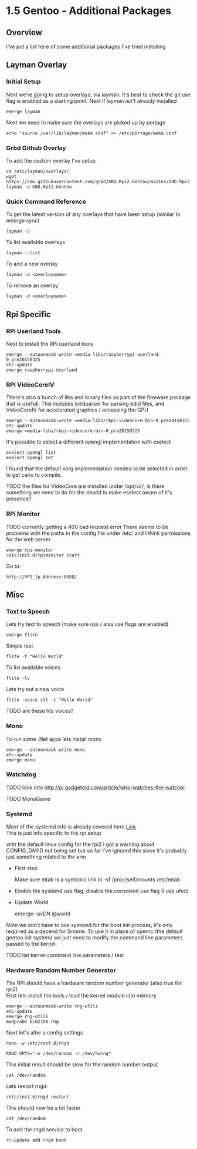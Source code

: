 # 1.5 Gentoo - Additional Packages

## Overview

I've put a list here of some additional packages I've tried installing

## Layman Overlay

### Initial Setup

Next we're going to setup overlays, via layman.
It's best to check the git use flag is enabled as a starting point.
Next if layman isn't already installed

    emerge layman

Next we need to make sure the overlays are picked up by portage

    echo "source /var/lib/layman/make.conf" >> /etc/portage/make.conf

### Grbd Github Overlay

To add the custom overlay I've setup

    cd /etc/layman/overlays/
    wget https://raw.githubusercontent.com/grbd/GBD.Rpi2.Gentoo/master/GBD.Rpi2.Gentoo.xml
    layman -a GBD.Rpi2.Gentoo

### Quick Command Reference

To get the latest version of any overlays that have been setup
(similar to emerge sync)

    layman -S

To list available overlays

    layman --list

To add a new overlay

    layman -a <overlayname>

To remove an overlay

    layman -d <overlayname>

## Rpi Specific

### RPi Userland Tools

Next to install the RPi userland tools

    emerge --autounmask-write =media-libs/raspberrypi-userland-0_pre20150325
    etc-update
    emerge raspberrypi-userland

### RPI VideoCoreIV

There's also a bunch of libs and binary files as part of the firmware package that is usefull.
This includes edidparser for parsing edid files, and VideoCoreIV for accelerated graphics / accessing the GPU

    emerge --autounmask-write =media-libs/rbpi-videocore-bin-0_pre20150325
    etc-update
    emerge =media-libs/rbpi-videocore-bin-0_pre20150325

It's possible to select a different opengl implementation with eselect

    eselect opengl list
    eselect opengl set

I found that the default xorg implementation needed to be selected in order to get cairo to compile. <br />

TODO the files for VideoCore are installed under /opt/vc/, is there something we need to do for the ebuild
to make eselect aware of it's presence?

### RPi Monitor

TODO currently getting a 400 bad request error
There seems to be problems with the paths in the config file under /etc/
and I think permissions for the web server

    emerge rpi-monitor
    /etc/init.d/rpimonitor start

Go to:

    http://RPI_Ip_Address:8888/

## Misc

### Text to Speech

Lets try text to speech (make sure oss / alsa use flags are enabled)

    emerge flite

Simple test

    flite -t "Hello World"

To list available voices

    flite -lv

Lets try out a new voice

    flite -voice slt -t "Hello World"

TODO are these hts voices?

### Mono

To run some .Net apps lets install mono

    emerge --autounmask-write mono
    etc-update
    emerge mono

### Watchdog

TODO look into http://pi.gadgetoid.com/article/who-watches-the-watcher

TODO MonoGame

### Systemd

Most of the systemd info is already covered here [Link](https://wiki.gentoo.org/wiki/Systemd) <br />
This is just info specific to the rpi setup

with the default linux config for the rpi2 I got a warning about CONFIG_DMIID not being set
but so far I've ignored this since it's probably just something related to the arm

* First step

    Make sure mtab is a symbolic link
    ln -sf /proc/self/mounts /etc/mtab

* Enable the systemd use flag, disable the consolekit use flag (I use ufed)
* Update World

    emerge -avDN @world

Note we don't have to use systemd for the boot init process, it's only required as a depend for Gnome.
To use it in place of openrc (the default gentoo init system) we just need to modify the command line parameters passed to the kernel.

TODO list kernel command line parameters / test

### Hardware Random Number Generator

The RPi should have a hardware random number generator (also true for rpi2) <br />
First lets install the tools / load the kernel module into memory

    emerge --autounmask-write rng-utils
    etc-update
    emerge rng-utils
    modprobe bcm2708-rng

Next let's alter a config settings

    nano -w /etc/conf.d/rngd

    RNGD_OPTS="-o /dev/random -r /dev/hwrng"

This initial result should be slow for the random number output

    cat /dev/random

Lets restart rngd

    /etc/init.d/rngd restart

This should now be a lot faster

    cat /dev/random

To add the rngd service to boot

    rc-update add rngd boot
